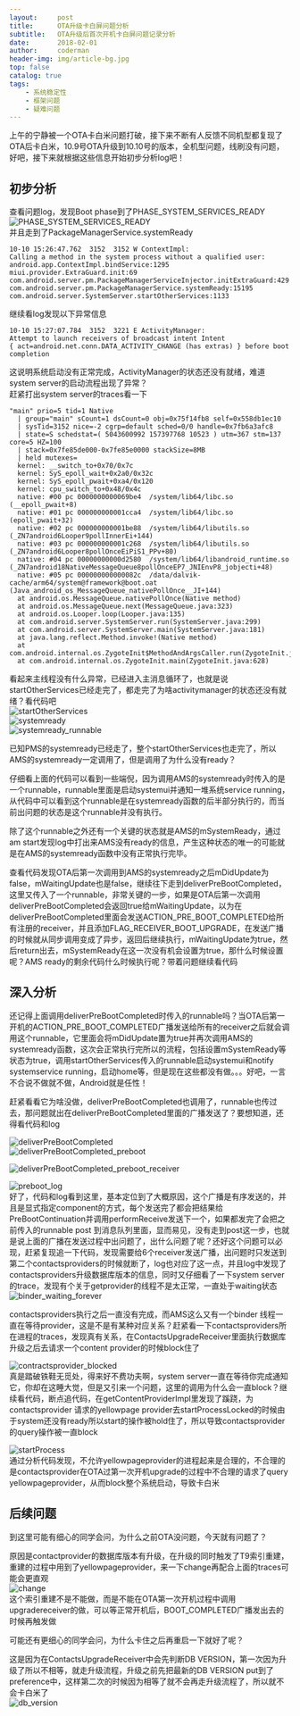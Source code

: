 ```yaml
---
layout:     post
title:      OTA升级卡白屏问题分析
subtitle:   OTA升级后首次开机卡白屏问题记录分析
date:       2018-02-01
author:     coderman
header-img: img/article-bg.jpg
top: false
catalog: true
tags:
    - 系统稳定性
    - 框架问题
    - 疑难问题
---
```



 <article class="baidu_pl">
        <div id="article_content" class="article_content clearfix">
        <link rel="stylesheet" href="https://csdnimg.cn/release/blogv2/dist/mdeditor/css/editerView/ck_htmledit_views-1a85854398.css">
                <div id="content_views" class="markdown_views prism-atom-one-dark">
                    <svg xmlns="http://www.w3.org/2000/svg" style="display: none;">
                        <path stroke-linecap="round" d="M5,0 0,2.5 5,5z" id="raphael-marker-block" style="-webkit-tap-highlight-color: rgba(0, 0, 0, 0);"></path>
                    </svg>
                    <p>上午的宁静被一个OTA卡白米问题打破&#xff0c;接下来不断有人反馈不同机型都复现了OTA后卡白米&#xff0c;10.9号OTA升级到10.10号的版本&#xff0c;全机型问题&#xff0c;线刷没有问题&#xff0c;好吧&#xff0c;接下来就根据这些信息开始初步分析log吧&#xff01;</p> 
<h2 id="初步分析">初步分析</h2> 
<p>查看问题log&#xff0c;发现Boot phase到了PHASE_SYSTEM_SERVICES_READY <br /> <img src="https://img-blog.csdn.net/20161014150425679" alt="PHASE_SYSTEM_SERVICES_READY" title="" /> <br /> 并且走到了PackageManagerService.systemReady</p> 
<pre class="prettyprint"><code class=" hljs oxygene"><span class="hljs-number">10</span>-<span class="hljs-number">10</span> <span class="hljs-number">15</span>:<span class="hljs-number">26</span>:<span class="hljs-number">47.762</span>  <span class="hljs-number">3152</span>  <span class="hljs-number">3152</span> W ContextImpl: 
Calling a <span class="hljs-function"><span class="hljs-keyword">method</span> <span class="hljs-title">in</span> <span class="hljs-title">the</span> <span class="hljs-title">system</span> <span class="hljs-title">process</span> <span class="hljs-title">without</span> <span class="hljs-title">a</span> <span class="hljs-title">qualified</span> <span class="hljs-title">user</span>:</span> 
android.app.ContextImpl.bindService:<span class="hljs-number">1295</span> 
miui.provider.ExtraGuard.init:<span class="hljs-number">69</span> 
com.android.server.pm.PackageManagerServiceInjector.initExtraGuard:<span class="hljs-number">429</span> 
com.android.server.pm.PackageManagerService.systemReady:<span class="hljs-number">15195</span> 
com.android.server.SystemServer.startOtherServices:<span class="hljs-number">1133</span> </code></pre> 
<p>继续看log发现以下异常信息</p> 
<pre class="prettyprint"><code class=" hljs applescript"><span class="hljs-number">10</span>-<span class="hljs-number">10</span> <span class="hljs-number">15</span>:<span class="hljs-number">27</span>:<span class="hljs-number">07.784</span>  <span class="hljs-number">3152</span>  <span class="hljs-number">3221</span> E ActivityManager: 
Attempt <span class="hljs-keyword">to</span> <span class="hljs-command">launch</span> receivers <span class="hljs-keyword">of</span> broadcast intent Intent 
{ act&#61;android.net.conn.DATA_ACTIVITY_CHANGE (has extras) } <span class="hljs-keyword">before</span> boot completion</code></pre> 
<p>这说明系统启动没有正常完成&#xff0c;ActivityManager的状态还没有就绪&#xff0c;难道system server的启动流程出现了异常&#xff1f; <br /> 赶紧打出system server的traces看一下</p> 
<pre class="prettyprint"><code class=" hljs avrasm"><span class="hljs-string">&#34;main&#34;</span> prio&#61;<span class="hljs-number">5</span> tid&#61;<span class="hljs-number">1</span> Native
  | group&#61;<span class="hljs-string">&#34;main&#34;</span> sCount&#61;<span class="hljs-number">1</span> dsCount&#61;<span class="hljs-number">0</span> obj&#61;<span class="hljs-number">0x75f14fb8</span> self&#61;<span class="hljs-number">0x558db1ec10</span>
  | sysTid&#61;<span class="hljs-number">3152</span> nice&#61;-<span class="hljs-number">2</span> cgrp&#61;default sched&#61;<span class="hljs-number">0</span>/<span class="hljs-number">0</span> handle&#61;<span class="hljs-number">0x7fb6a3afc8</span>
  | state&#61;S schedstat&#61;( <span class="hljs-number">5043600992</span> <span class="hljs-number">157397768</span> <span class="hljs-number">10523</span> ) utm&#61;<span class="hljs-number">367</span> stm&#61;<span class="hljs-number">137</span> core&#61;<span class="hljs-number">5</span> HZ&#61;<span class="hljs-number">100</span>
  | stack&#61;<span class="hljs-number">0x7fe85de000</span>-<span class="hljs-number">0x7fe85e0000</span> stackSize&#61;<span class="hljs-number">8</span>MB
  | held mutexes&#61;
  kernel: __switch_to&#43;<span class="hljs-number">0x70</span>/<span class="hljs-number">0x7c</span>
  kernel: SyS_epoll_wait&#43;<span class="hljs-number">0x2a0</span>/<span class="hljs-number">0x32c</span>
  kernel: SyS_epoll_pwait&#43;<span class="hljs-number">0xa4</span>/<span class="hljs-number">0x120</span>
  kernel: cpu_switch_to&#43;<span class="hljs-number">0x48</span>/<span class="hljs-number">0x4c</span>
  native: <span class="hljs-preprocessor">#00 pc 0000000000069be4  /system/lib64/libc.so (__epoll_pwait&#43;8)</span>
  native: <span class="hljs-preprocessor">#01 pc 000000000001cca4  /system/lib64/libc.so (epoll_pwait&#43;32)</span>
  native: <span class="hljs-preprocessor">#02 pc 000000000001be88  /system/lib64/libutils.so (_ZN7android6Looper9pollInnerEi&#43;144)</span>
  native: <span class="hljs-preprocessor">#03 pc 000000000001c268  /system/lib64/libutils.so (_ZN7android6Looper8pollOnceEiPiS1_PPv&#43;80)</span>
  native: <span class="hljs-preprocessor">#04 pc 00000000000d2580  /system/lib64/libandroid_runtime.so (_ZN7android18NativeMessageQueue8pollOnceEP7_JNIEnvP8_jobjecti&#43;48)</span>
  native: <span class="hljs-preprocessor">#05 pc 000000000000082c  /data/dalvik-cache/arm64/system&#64;framework&#64;boot.oat (Java_android_os_MessageQueue_nativePollOnce__JI&#43;144)</span>
  at android<span class="hljs-preprocessor">.os</span><span class="hljs-preprocessor">.MessageQueue</span><span class="hljs-preprocessor">.nativePollOnce</span>(Native method)
  at android<span class="hljs-preprocessor">.os</span><span class="hljs-preprocessor">.MessageQueue</span><span class="hljs-preprocessor">.next</span>(MessageQueue<span class="hljs-preprocessor">.java</span>:<span class="hljs-number">323</span>)
  at android<span class="hljs-preprocessor">.os</span><span class="hljs-preprocessor">.Looper</span><span class="hljs-preprocessor">.loop</span>(Looper<span class="hljs-preprocessor">.java</span>:<span class="hljs-number">135</span>)
  at <span class="hljs-keyword">com</span><span class="hljs-preprocessor">.android</span><span class="hljs-preprocessor">.server</span><span class="hljs-preprocessor">.SystemServer</span><span class="hljs-preprocessor">.run</span>(SystemServer<span class="hljs-preprocessor">.java</span>:<span class="hljs-number">299</span>)
  at <span class="hljs-keyword">com</span><span class="hljs-preprocessor">.android</span><span class="hljs-preprocessor">.server</span><span class="hljs-preprocessor">.SystemServer</span><span class="hljs-preprocessor">.main</span>(SystemServer<span class="hljs-preprocessor">.java</span>:<span class="hljs-number">181</span>)
  at java<span class="hljs-preprocessor">.lang</span><span class="hljs-preprocessor">.reflect</span><span class="hljs-preprocessor">.Method</span><span class="hljs-preprocessor">.invoke</span>!(Native method)
  at <span class="hljs-keyword">com</span><span class="hljs-preprocessor">.android</span><span class="hljs-preprocessor">.internal</span><span class="hljs-preprocessor">.os</span><span class="hljs-preprocessor">.ZygoteInit</span>$MethodAndArgsCaller<span class="hljs-preprocessor">.run</span>(ZygoteInit<span class="hljs-preprocessor">.java</span>:<span class="hljs-number">738</span>)
  at <span class="hljs-keyword">com</span><span class="hljs-preprocessor">.android</span><span class="hljs-preprocessor">.internal</span><span class="hljs-preprocessor">.os</span><span class="hljs-preprocessor">.ZygoteInit</span><span class="hljs-preprocessor">.main</span>(ZygoteInit<span class="hljs-preprocessor">.java</span>:<span class="hljs-number">628</span>)</code></pre> 
<p>看起来主线程没有什么异常&#xff0c;已经进入主消息循环了&#xff0c;也就是说startOtherServices已经走完了&#xff0c;都走完了为啥activitymanager的状态还没有就绪&#xff1f;看代码吧 <br /> <img src="https://img-blog.csdn.net/20161014150505695" alt="startOtherServices" title="" /> <br /> <img src="https://img-blog.csdn.net/20161014150540227" alt="systemready" title="" /> <br /> <img src="https://img-blog.csdn.net/20161014150620334" alt="systemready_runnable" title="" /></p> 
<p>已知PMS的systemready已经走了&#xff0c;整个startOtherServices也走完了&#xff0c;所以AMS的systemready一定调用了&#xff0c;但是调用了为什么没有ready&#xff1f;</p> 
<p>仔细看上面的代码可以看到一些端倪&#xff0c;因为调用AMS的systemready时传入的是一个runnable&#xff0c;runnable里面是启动systemui并通知一堆系统service running&#xff0c;从代码中可以看到这个runnable是在systemready函数的后半部分执行的&#xff0c;而当前出问题的状态是这个runnable并没有执行。</p> 
<p>除了这个runnable之外还有一个关键的状态就是AMS的mSystemReady&#xff0c;通过am start发现log中打出来AMS没有ready的信息&#xff0c;产生这种状态的唯一的可能就是在AMS的systemready函数中没有正常执行完毕。</p> 
<p>查看代码发现OTA后第一次调用到AMS的systemready之后mDidUpdate为false&#xff0c;mWaitingUpdate也是false&#xff0c;继续往下走到deliverPreBootCompleted&#xff0c;这里又传入了一个runnable&#xff0c;非常关键的一步&#xff0c;如果是OTA后第一次调用deliverPreBootCompleted会返回true给mWaitingUpdate&#xff0c;以为在deliverPreBootCompleted里面会发送ACTION_PRE_BOOT_COMPLETED给所有注册的receiver&#xff0c;并且添加FLAG_RECEIVER_BOOT_UPGRADE&#xff0c;在发送广播的时候就从同步调用变成了异步&#xff0c;返回后继续执行&#xff0c;mWaitingUpdate为true&#xff0c;然后return出去&#xff0c;mSystemReady在这一次没有机会设置为true&#xff0c;那什么时候设置呢&#xff1f;AMS ready的剩余代码什么时候执行呢&#xff1f;带着问题继续看代码</p> 
<h2 id="深入分析">深入分析</h2> 
<p>还记得上面调用deliverPreBootCompleted时传入的runnable吗&#xff1f;当OTA后第一开机的ACTION_PRE_BOOT_COMPLETED广播发送给所有的receiver之后就会调用这个runnable&#xff0c;它里面会将mDidUpdate置为true并再次调用AMS的systemready函数&#xff0c;这次会正常执行完所以的流程&#xff0c;包括设置mSystemReady等状态为true&#xff0c;调用startOtherServices传入的runnable启动systemui和notify systemservice running&#xff0c;启动home等&#xff0c;但是现在这些都没有做。。。好吧&#xff0c;一言不合说不做就不做&#xff0c;Android就是任性&#xff01;</p> 
<p>赶紧看看它为啥没做&#xff0c;deliverPreBootCompleted也调用了&#xff0c;runnable也传过去&#xff0c;那问题就出在deliverPreBootCompleted里面的广播发送了&#xff1f;要想知道&#xff0c;还得看代码和log</p> 
<p><img src="https://img-blog.csdn.net/20161014150652619" alt="deliverPreBootCompleted" title="" /> <br /> <img src="https://img-blog.csdn.net/20161014150710615" alt="deliverPreBootCompleted_preboot" title="" /></p> 
<p><img src="https://img-blog.csdn.net/20161014150730037" alt="deliverPreBootCompleted_preboot_receiver" title="" /></p> 
<p><img src="https://img-blog.csdn.net/20161014150746741" alt="preboot_log" title="" /> <br /> 好了&#xff0c;代码和log看到这里&#xff0c;基本定位到了大概原因&#xff0c;这个广播是有序发送的&#xff0c;并且是显式指定component的方式&#xff0c;每个发送完了都会把结果给PreBootContinuation并调用performReceive发送下一个&#xff0c;如果都发完了会把之前传入的runnable post 到消息队列里面&#xff0c;显而易见&#xff0c;没有走到post这一步&#xff0c;也就是说上面的广播在发送过程中出问题了&#xff0c;出什么问题了呢&#xff1f;还好这个问题可以必现&#xff0c;赶紧复现追一下代码&#xff0c;发现需要给6个receiver发送广播&#xff0c;出问题时只发送到第二个contactsproviders的时候就断了&#xff0c;log也对应了这一点&#xff0c;并且log中发现了contactsproviders升级数据库版本的信息&#xff0c;同时又仔细看了一下system server的trace&#xff0c;发现有个关于getprovider的线程不是太正常&#xff0c;一直处于waiting状态 <br /> <img src="https://img-blog.csdn.net/20161014150811574" alt="binder_waiting_forever" title="" /></p> 
<p>contactsproviders执行之后一直没有完成&#xff0c;而AMS这么又有一个binder 线程一直在等待provider&#xff0c;这是不是有某种对应关系&#xff1f;赶紧看一下contactsproviders所在进程的traces&#xff0c;发现真有关系&#xff0c;在ContactsUpgradeReceiver里面执行数据库升级之后去请求一个content provider的时候block住了</p> 
<p><img src="https://img-blog.csdn.net/20161014150830647" alt="contractsprovider_blocked" title="" /> <br /> 真是踏破铁鞋无觅处&#xff0c;得来好不费功夫啊&#xff0c;system server一直在等待你完成通知它&#xff0c;你却在这睡大觉&#xff0c;但是又引来一个问题&#xff0c;这里的调用为什么会一直block&#xff1f;继续看代码&#xff0c;断点追代码&#xff0c;在getContentProviderImpl里发现了蹊跷&#xff0c;为contactsprovider 请求的yellowpage provider去startProcessLocked的时候由于system还没有ready所以start的操作被hold住了&#xff0c;所以导致contactsprovider的query操作被一直block</p> 
<p><img src="https://img-blog.csdn.net/20161014150846996" alt="startProcess" title="" /> <br /> 通过分析代码发现&#xff0c;不允许yellowpageprovider的进程起来是合理的&#xff0c;不合理的是contactsprovider在OTA过第一次开机upgrade的过程中不合理的请求了query yellowpageprovider&#xff0c;从而block整个系统启动&#xff0c;导致卡白米</p> 
<h2 id="后续问题">后续问题</h2> 
<p>到这里可能有细心的同学会问&#xff0c;为什么之前OTA没问题&#xff0c;今天就有问题了&#xff1f;</p> 
<p>原因是contactprovider的数据库版本有升级&#xff0c;在升级的同时触发了T9索引重建&#xff0c;重建的过程中用到了yellowpageprovider&#xff0c;来一下change再配合上面的traces可能会更直观 <br /> <img src="https://img-blog.csdn.net/20161014150908413" alt="change" title="" /> <br /> 这个索引重建不是不能做&#xff0c;而是不能在OTA第一次开机过程中调用upgradereceiver的做&#xff0c;可以等正常开机后&#xff0c;BOOT_COMPLETED广播发出去的时候再触发做</p> 
<p>可能还有更细心的同学会问&#xff0c;为什么卡住之后再重启一下就好了呢&#xff1f;</p> 
<p>这是因为在ContactsUpgradeReceiver中会先判断DB VERSION&#xff0c;第一次因为升级了所以不相等&#xff0c;就走升级流程&#xff0c;升级之前先把最新的DB VERSION put到了preference中&#xff0c;这样第二次的时候因为相等了就不会再走升级流程了&#xff0c;所以就不会卡白米了 <br /> <img src="https://img-blog.csdn.net/20161014150940419" alt="db_version" title="" /></p>
                </div>
                <link href="https://csdnimg.cn/release/blogv2/dist/mdeditor/css/editerView/markdown_views-d7a94ec6ab.css" rel="stylesheet">
                <link href="https://csdnimg.cn/release/blogv2/dist/mdeditor/css/style-49037e4d27.css" rel="stylesheet">
        </div>
    </article>